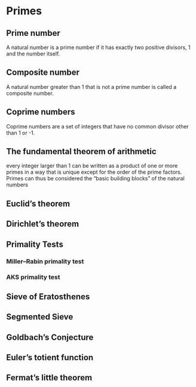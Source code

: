 
# Primes 

## Prime number
A natural number is a prime number if it has exactly two positive divisors, 1 and the number itself. 

## Composite number
A natural number greater than 1 that is not a prime number is called a composite number.

## Coprime numbers
Coprime numbers are a set of integers that have no common divisor other than 1 or -1.
 
## The fundamental theorem of arithmetic
every integer larger than 1 can be written as a product of one or more primes in a way that is unique except for the order of the prime factors.
Primes can thus be considered the “basic building blocks” of the natural numbers

## Euclid’s theorem

## Dirichlet’s theorem

## Primality Tests

### Miller–Rabin primality test

### AKS primality test

## Sieve of Eratosthenes

## Segmented Sieve

## Goldbach’s Conjecture
 
## Euler’s totient function

## Fermat’s little theorem


